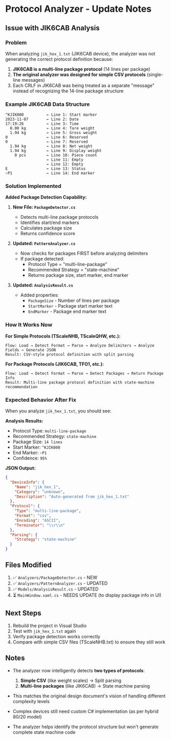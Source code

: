 # Protocol Analyzer - Update Notes

## Issue with JIK6CAB Analysis

### Problem
When analyzing `jik_hex_1.txt` (JIK6CAB device), the analyzer was not generating the correct protocol definition because:

1. **JIK6CAB is a multi-line package protocol** (14 lines per package)
2. **The original analyzer was designed for simple CSV protocols** (single-line messages)
3. Each CRLF in JIK6CAB was being treated as a separate "message" instead of recognizing the 14-line package structure

### Example JIK6CAB Data Structure
```
^KJIK000          ← Line 1: Start marker
2023-11-07        ← Line 2: Date
17:19:26          ← Line 3: Time
  0.00 kg         ← Line 4: Tare weight
  1.94 kg         ← Line 5: Gross weight
0                 ← Line 6: Reserved
0                 ← Line 7: Reserved
  1.94 kg         ← Line 8: Net weight
  1.94 kg         ← Line 9: Display weight
    0 pcs         ← Line 10: Piece count
                  ← Line 11: Empty
                  ← Line 12: Empty
E                 ← Line 13: Status
~P1               ← Line 14: End marker
```

### Solution Implemented

**Added Package Detection Capability:**

1. **New File: `PackageDetector.cs`**
   - Detects multi-line package protocols
   - Identifies start/end markers
   - Calculates package size
   - Returns confidence score

2. **Updated: `PatternAnalyzer.cs`**
   - Now checks for packages FIRST before analyzing delimiters
   - If package detected:
     - Protocol Type = "multi-line-package"
     - Recommended Strategy = "state-machine"
     - Returns package size, start marker, end marker

3. **Updated: `AnalysisResult.cs`**
   - Added properties:
     - `PackageSize` - Number of lines per package
     - `StartMarker` - Package start marker text
     - `EndMarker` - Package end marker text

### How It Works Now

**For Simple Protocols (TScaleNHB, TScaleQHW, etc.):**
```
Flow: Load → Detect Format → Parse → Analyze Delimiters → Analyze Fields → Generate JSON
Result: CSV-style protocol definition with split parsing
```

**For Package Protocols (JIK6CAB, TFO1, etc.):**
```
Flow: Load → Detect Format → Parse → Detect Packages → Return Package Info
Result: Multi-line package protocol definition with state-machine recommendation
```

### Expected Behavior After Fix

When you analyze `jik_hex_1.txt`, you should see:

**Analysis Results:**
- Protocol Type: `multi-line-package`
- Recommended Strategy: `state-machine`
- Package Size: `14 lines`
- Start Marker: `^KJIK000`
- End Marker: `~P1`
- Confidence: `95%`

**JSON Output:**
```json
{
  "DeviceInfo": {
    "Name": "jik_hex_1",
    "Category": "unknown",
    "Description": "Auto-generated from jik_hex_1.txt"
  },
  "Protocol": {
    "Type": "multi-line-package",
    "Format": "csv",
    "Encoding": "ASCII",
    "Terminator": "\\r\\n"
  },
  "Parsing": {
    "Strategy": "state-machine"
  }
}
```

## Files Modified

1. ✅ `Analyzers/PackageDetector.cs` - NEW
2. ✅ `Analyzers/PatternAnalyzer.cs` - UPDATED
3. ✅ `Models/AnalysisResult.cs` - UPDATED
4. ⏳ `MainWindow.xaml.cs` - NEEDS UPDATE (to display package info in UI)

## Next Steps

1. Rebuild the project in Visual Studio
2. Test with `jik_hex_1.txt` again
3. Verify package detection works correctly
4. Compare with simple CSV files (TScaleNHB.txt) to ensure they still work

## Notes

- The analyzer now intelligently detects **two types of protocols**:
  1. **Simple CSV** (like weight scales) → Split parsing
  2. **Multi-line packages** (like JIK6CAB) → State machine parsing

- This matches the original design document's vision of handling different complexity levels
- Complex devices still need custom C# implementation (as per hybrid 80/20 model)
- The analyzer helps identify the protocol structure but won't generate complete state machine code
